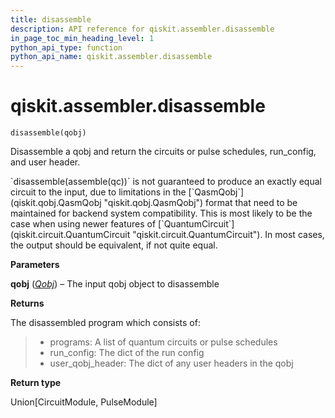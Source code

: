 ```yaml
---
title: disassemble
description: API reference for qiskit.assembler.disassemble
in_page_toc_min_heading_level: 1
python_api_type: function
python_api_name: qiskit.assembler.disassemble
---
```


# qiskit.assembler.disassemble

<span id="qiskit.assembler.disassemble" />

`disassemble(qobj)`

Disassemble a qobj and return the circuits or pulse schedules, run\_config, and user header.

<Admonition title="Note" type="note">
  `disassemble(assemble(qc))` is not guaranteed to produce an exactly equal circuit to the input, due to limitations in the [`QasmQobj`](qiskit.qobj.QasmQobj "qiskit.qobj.QasmQobj") format that need to be maintained for backend system compatibility. This is most likely to be the case when using newer features of [`QuantumCircuit`](qiskit.circuit.QuantumCircuit "qiskit.circuit.QuantumCircuit"). In most cases, the output should be equivalent, if not quite equal.
</Admonition>

**Parameters**

**qobj** ([*Qobj*](qiskit.qobj.Qobj "qiskit.qobj.Qobj")) – The input qobj object to disassemble

**Returns**

The disassembled program which consists of:

> *   programs: A list of quantum circuits or pulse schedules
> *   run\_config: The dict of the run config
> *   user\_qobj\_header: The dict of any user headers in the qobj

**Return type**

Union\[CircuitModule, PulseModule]

